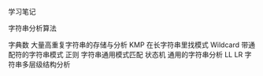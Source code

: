 学习笔记

字符串分析算法

字典数
  大量高重复字符串的存储与分析
KMP
  在长字符串里找模式
Wildcard
  带通配符的字符串模式
正则
  字符串通用模式匹配
状态机
  通用的字符串分析
LL LR
  字符串多层级结构分析